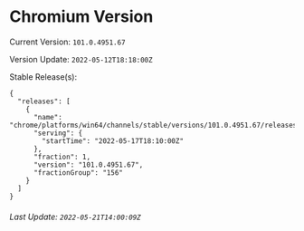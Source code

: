 # Chromium Version

Current Version: `101.0.4951.67`

Version Update: `2022-05-12T18:18:00Z`

Stable Release(s):
```
{
  "releases": [
    {
      "name": "chrome/platforms/win64/channels/stable/versions/101.0.4951.67/releases/1652811000",
      "serving": {
        "startTime": "2022-05-17T18:10:00Z"
      },
      "fraction": 1,
      "version": "101.0.4951.67",
      "fractionGroup": "156"
    }
  ]
}
```

###### Last Update: `2022-05-21T14:00:09Z`
